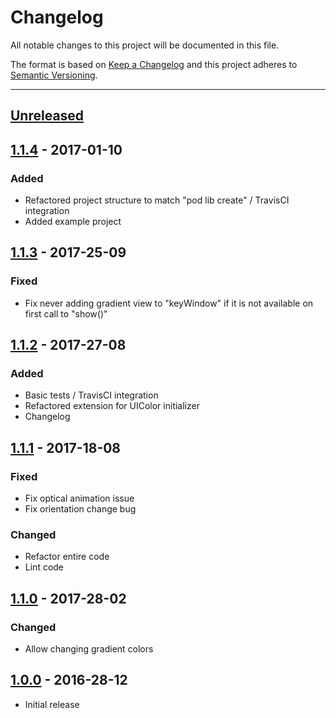 # Changelog
All notable changes to this project will be documented in this file.

The format is based on [Keep a Changelog](http://keepachangelog.com/en/1.0.0/) and this project adheres to [Semantic Versioning](http://semver.org/spec/v2.0.0.html).

---

## [Unreleased]

## [1.1.4] - 2017-01-10
### Added
 - Refactored project structure to match "pod lib create" / TravisCI integration
 - Added example project

## [1.1.3] - 2017-25-09
### Fixed
 - Fix never adding gradient view to "keyWindow" if it is not available on first call to "show()"

## [1.1.2] - 2017-27-08
### Added
 - Basic tests / TravisCI integration
 - Refactored extension for UIColor initializer
 - Changelog

## [1.1.1] - 2017-18-08
### Fixed
 - Fix optical animation issue
 - Fix orientation change bug
### Changed
 - Refactor entire code
 - Lint code

## [1.1.0] - 2017-28-02
### Changed
 - Allow changing gradient colors

## [1.0.0] - 2016-28-12
- Initial release


[Unreleased]: https://github.com/fxm90/GradientLoadingBar/compare/1.1.4...master
[1.1.4]: https://github.com/fxm90/GradientLoadingBar/compare/1.1.3...1.1.4
[1.1.3]: https://github.com/fxm90/GradientLoadingBar/compare/1.1.2...1.1.3
[1.1.2]: https://github.com/fxm90/GradientLoadingBar/compare/1.1.1...1.1.2
[1.1.1]: https://github.com/fxm90/GradientLoadingBar/compare/1.1.0...1.1.1
[1.1.0]: https://github.com/fxm90/GradientLoadingBar/compare/1.0.0...1.1.0
[1.0.0]: https://github.com/fxm90/GradientLoadingBar

